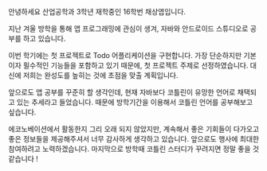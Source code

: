 안녕하세요 산업공학과 3학년 재학중인 16학번 채상엽입니다.

지난 겨울 방학을 통해 앱 프로그래밍에 관심이 생겨, 자바와 안드로이드 스튜디오로 공부를 하고 있습니다.

이번 학기에는 첫 프로젝트로 Todo 어플리케이션을 구현합니다. 가장 단순하지만 기본이자 필수적인 기능들을 포함하고 있기 때문에, 첫 프로젝트 주제로 선정하였습니다. 대신에 저희는 완성도를 높히는 것에 초점을 맞출 계획입니다.

앞으로도 앱 공부를 꾸준히 할 생각인데, 현재 자바보다 코틀린이 유망한 언어로 채택되고 있는 추세라고 들었습니다. 때문에 방학기간을 이용해서 코틀린 언어를 공부해보고 싶습니다.

에코노베이션에서 활동한지 그리 오래 되지 않았지만, 계속해서 좋은 기회들이 다가오고 좋은 정보들을 제공해주셔서 너무 감사하게 생각하고 있습니다. 앞으로도 행사에 최대한 참여하려고 노력하겠습니다. 마지막으로 방학때 코틀린 스터디가 꾸려지면 정말 좋을 것 같습니다 !